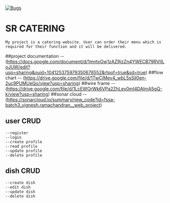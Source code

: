 [![Bugs](https://sonarcloud.io/api/project_badges/measure?project=fssa-batch3_vignesh.ramachandran__web_project&metric=bugs)](https://sonarcloud.io/summary/new_code?id=fssa-batch3_vignesh.ramachandran__web_project)

# SR CATERING
	My project is a catering website. User can order their menu which is required for their function and it will be delivered.

##project documentation -- (https://docs.google.com/document/d/1mntxGw1zAZ9jzZn4YWECB79RVIILoJUW/edit?usp=sharing&ouid=104125375979350678552&rtpof=true&sd=true)
##flow chart -- (https://drive.google.com/file/d/1TwCjMev4_wbL5sSiI0en-2uc9PUMUeQo/view?usp=sharing)
##wire frame -- (https://drive.google.com/file/d/1LcEWOrWk6VPa2ZhLev0mI4DAlmA5gQ-k/view?usp=sharing)
##sonar cloud -- (https://sonarcloud.io/summary/new_code?id=fssa-batch3_vignesh.ramachandran__web_project)

## user CRUD
    --register
    --login
    --create profile
    --read profile
    --update profile
    --delete profile
    

## dish CRUD
    --create dish
    --edit dish
    --update dish
    --delete dish


            
            
            
            
            
